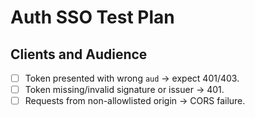 # Auth SSO Test Plan

## Clients and Audience

- [ ] Token presented with wrong `aud` → expect 401/403.
- [ ] Token missing/invalid signature or issuer → 401.
- [ ] Requests from non-allowlisted origin → CORS failure.
